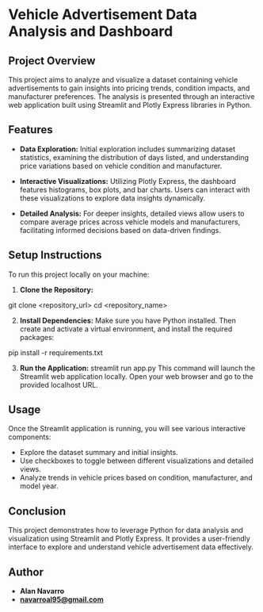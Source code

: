 # Vehicle Advertisement Data Analysis and Dashboard

## Project Overview

This project aims to analyze and visualize a dataset containing vehicle advertisements to gain insights into pricing trends, condition impacts, and manufacturer preferences. The analysis is presented through an interactive web application built using Streamlit and Plotly Express libraries in Python.

## Features

- **Data Exploration:** Initial exploration includes summarizing dataset statistics, examining the distribution of days listed, and understanding price variations based on vehicle condition and manufacturer.
  
- **Interactive Visualizations:** Utilizing Plotly Express, the dashboard features histograms, box plots, and bar charts. Users can interact with these visualizations to explore data insights dynamically.

- **Detailed Analysis:** For deeper insights, detailed views allow users to compare average prices across vehicle models and manufacturers, facilitating informed decisions based on data-driven findings.

## Setup Instructions

To run this project locally on your machine:

1. **Clone the Repository:**

git clone <repository_url>
cd <repository_name>

2. **Install Dependencies:**
Make sure you have Python installed. Then create and activate a virtual environment, and install the required packages:

pip install -r requirements.txt

3. **Run the Application:**
streamlit run app.py
This command will launch the Streamlit web application locally. Open your web browser and go to the provided localhost URL.

## Usage

Once the Streamlit application is running, you will see various interactive components:
- Explore the dataset summary and initial insights.
- Use checkboxes to toggle between different visualizations and detailed views.
- Analyze trends in vehicle prices based on condition, manufacturer, and model year.

## Conclusion

This project demonstrates how to leverage Python for data analysis and visualization using Streamlit and Plotly Express. It provides a user-friendly interface to explore and understand vehicle advertisement data effectively.

## Author

- **Alan Navarro**
- **navarroal95@gmail.com**
